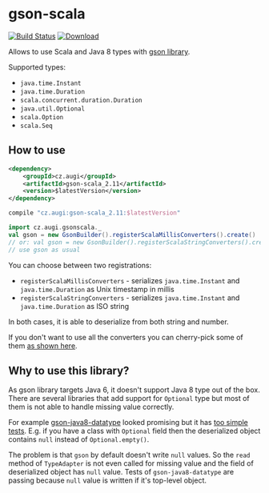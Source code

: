 # gson-scala

[![Build Status](https://travis-ci.org/augi/gson-scala.svg?branch=master)](https://travis-ci.org/augi/gson-scala) [![Download](https://api.bintray.com/packages/augi/maven/gson-scala/images/download.svg) ](https://bintray.com/augi/maven/gson-scala/_latestVersion)

Allows to use Scala and Java 8 types with [gson library](https://github.com/google/gson).

Supported types:
* `java.time.Instant`
* `java.time.Duration`
* `scala.concurrent.duration.Duration`
* `java.util.Optional`
* `scala.Option`
* `scala.Seq`

## How to use
```xml
<dependency>
    <groupId>cz.augi</groupId>
    <artifactId>gson-scala_2.11</artifactId>
    <version>$latestVersion</version>
</dependency>
```

```gradle
compile "cz.augi:gson-scala_2.11:$latestVersion"
```

```scala
import cz.augi.gsonscala._
val gson = new GsonBuilder().registerScalaMillisConverters().create()
// or: val gson = new GsonBuilder().registerScalaStringConverters().create()
// use gson as usual
```

You can choose between two registrations:
* `registerScalaMillisConverters` - serializes `java.time.Instant` and `java.time.Duration` as Unix timestamp in millis
* `registerScalaStringConverters` - serializes `java.time.Instant` and `java.time.Duration` as ISO string

In both cases, it is able to deserialize from both string and number.

If you don't want to use all the converters you can cherry-pick some of them [as shown here](https://github.com/augi/gson-scala/blob/master/src/main/scala/cz/augi/gsonscala/package.scala).

## Why to use this library?
As gson library targets Java 6, it doesn't support Java 8 type out of the box. There are several libraries that add support
for `Optional` type but most of them is not able to handle missing value correctly.
 
For example [gson-java8-datatype](https://github.com/caoqianli/gson-java8-datatype) looked promising but
it has [too simple tests](https://github.com/caoqianli/gson-java8-datatype/blob/master/src/test/java/net/dongliu/gson/GsonJava8TypeAdapterFactoryTest.java).
E.g. if you have a class with `Optional` field then the deserialized object contains `null` instead of `Optional.empty()`.

The problem is that `gson` by default doesn't write `null` values. So the `read` method of `TypeAdapter` is not even called for missing value
and the field of deserialized object has `null` value. Tests of `gson-java8-datatype` are passing because `null` value is written if it's top-level object.
